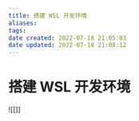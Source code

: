 ```yaml
---
title: 搭建 WSL 开发环境
aliases: 
tags: 
date created: 2022-07-18 21:05:03
date updated: 2022-07-18 21:08:12
---
```


# 搭建 WSL 开发环境
![[]]

